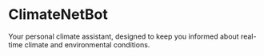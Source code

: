 # ClimateNetBot
Your personal climate assistant, designed to keep you informed about real-time climate and environmental conditions. 
